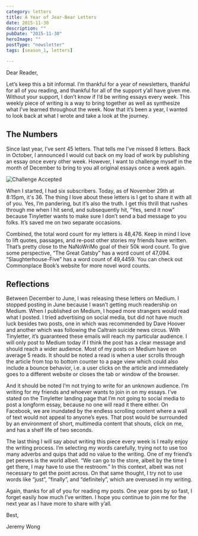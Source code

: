 ```yaml
---
category: letters
title: A Year of Jear-Bear Letters
date: 2015-11-30
description: ""
pubDate: "2015-11-30"
heroImage: ""
postType: "newsletter"
tags: [season_1, letters]

---
```


Dear Reader,

Let’s keep this a bit informal. I’m thankful for a year of newsletters, thankful for all of you reading, and thankful for all of the support y’all have given me. Without your support, I don’t know if I’d be writing essays every week. This weekly piece of writing is a way to bring together as well as synthesize what I’ve learned throughout the week. Now that it’s been a year, I wanted to look back at what I wrote and take a look at the journey.




## The Numbers

Since last year, I’ve sent 45 letters. That tells me I’ve missed 8 letters. Back in October, I announced I would  cut back on my load of work by publishing an essay once every other week. However, I want to challenge myself in the month of December to bring to you all original essays once a week again.

![Challenge Accepted](https://gallery.tinyletterapp.com/b7acb1dd09358f1ed19f16a562a005fc08d42511/images/7a8aadbe-6a95-457d-8066-6e59f10e3ad5.png)

When I started, I had six subscribers. Today, as of November 29th at 8:15pm, it's 36. The thing I love about these letters is I get to share it with all of you. Yes, I’m pandering, but it’s also the truth. I get this thrill that rushes through me when I hit send, and subsequently hit, “Yes, send it now” because Tinyletter wants to make sure I don’t send a bad message to you folks. It’s saved me on two separate occasions.

Combined, the total word count for my letters is 48,476. Keep in mind I love to lift quotes, passages, and re-post other stories my friends have written. That’s pretty close to the NaNoWriMo goal of their 50k word count. To give some perspective, “The Great Gatsby” has a word count of 47,094. “Slaughterhouse-Five” has a word count of 49,4459. You can check out Commonplace Book’s website for more novel word counts.

## Reflections

Between December to June, I was releasing these letters on Medium. I stopped posting in June because I wasn’t getting much readership on Medium. When I published on Medium, I hoped more strangers would read what I posted. I tried advertising on social media, but did not have much luck besides two posts, one in which was recommended by Dave Hoover and another which was following the Caltrain suicide news circus. With Tinyletter, it’s guaranteed these emails will reach my particular audience. I will only post to Medium today if I think the post has a clear message and should reach a wider audience. Most of my posts on Medium have on average 5 reads. It should be noted a read is when a user scrolls through the article from top to bottom counter to a page view which could also include a bounce behavior, i.e. a user clicks on the article and immediately goes to a different website or closes the tab or window of the browser.

And it should be noted I’m not trying to write for an unknown audience. I’m writing for my friends and whoever wants to join in on my essays. I’ve stated on the Tinyletter landing page that I’m not going to social media to post a longform essay, because no one will read it there either. On Facebook, we are inundated by the endless scrolling content where a wall of text would not appeal to anyone’s eyes. That post would be surrounded by an environment of short, multimedia content that shouts, click on me, and has a shelf life of two seconds.

The last thing I will say about writing this piece every week is I really enjoy the writing process. I’m selecting my words carefully, trying not to use too many adverbs and quips that add no value to the writing. One of my friend’s pet peeves is the world albeit. “We can go to the store, albeit by the time I get there, I may have to use the restroom.” In this context, albeit was not necessary to get the point across. On that same thought, I try not to use words like “just”, “finally”, and “definitely”, which are overused in my writing.

Again, thanks for all of you for reading my posts. One year goes by so fast, I forget easily how much I’ve written. I hope you continue to join me for the next year as I have more to share with y’all.

Best,

Jeremy Wong
